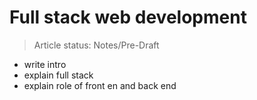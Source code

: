 # Full stack web development

> Article status: Notes/Pre-Draft

- write intro
- explain full stack
- explain role of front en and back end